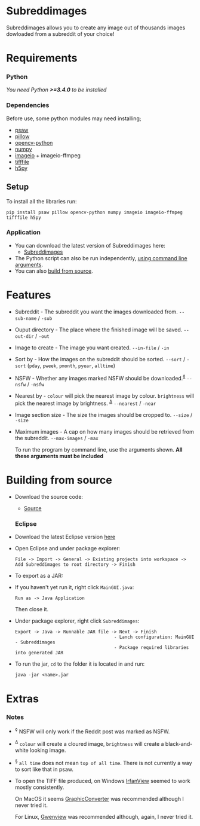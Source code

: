 # Subreddimages

Subreddimages allows you to create any image out of thousands images dowloaded from a subreddit of your choice!

# Requirements

### Python

*You need Python **>=3.4.0** to be installed*

### Dependencies

Before use, some python modules may need installing;

- [psaw](https://github.com/dmarx/psaw)
- [pillow](https://github.com/python-pillow/Pillow)
- [opencv-python](https://github.com/skvark/opencv-python)
- [numpy](https://github.com/numpy/numpy)
- [imageio](https://github.com/imageio/imageio) + imageio-ffmpeg
- [tifffile](https://github.com/cgohlke/tifffile/)
- [h5py](https://pypi.org/project/h5py/)

## Setup

To install all the libraries run:

```
pip install psaw pillow opencv-python numpy imageio imageio-ffmpeg tifffile h5py
```

### Application

* You can download the latest version of Subreddimages here:
  * [Subreddimages](https://github.com/DexterHill0/Subreddimages/releases/tag/v1.0.0)
* The Python script can also be run independently, [using command line arguments](https://github.com/DexterHill0/Subreddimages/blob/master/README.md#command-line).
* You can also [build from source](https://github.com/DexterHill0/Subreddimages/blob/master/README.md#building-from-source).

# Features

* Subreddit - The subreddit you want the images downloaded from.
  `--sub-name` / `-sub`

* Ouput directory - The place where the finished image will be saved.
  `--out-dir` / `-out` 

* Image to create - The image you want created.
  `--in-file` / `-in`

* Sort by - How the images on the subreddit should be sorted. 
  `--sort` / `-sort` (`pday`, `pweek`, `pmonth`, `pyear`, `alltime`)

* NSFW - Whether any images marked NSFW should be downloaded.<sup>[◊](https://github.com/DexterHill0/Subreddimages/blob/master/README.md#Extras)</sup>
  `--nsfw` / `-nsfw`

* Nearest by - `colour` will pick the nearest image by colour. `brightness` will pick the nearest image by brightness. <sup>[Δ](https://github.com/DexterHill0/Subreddimages/blob/master/README.md#Extras)</sup>
  `--nearest` / `-near`

* Image section size - The size the images should be cropped to. 
  `--size` / `-size`

* Maximum images - A cap on how many images should be retrieved from the subreddit.
  `--max-images` / `-max` 

  To run the program by command line, use the arguments shown. **All these arguments must be included**

# Building from source

* Download the source code:
  
  * [Source](https://github.com/DexterHill0/Subreddimages/archive/refs/heads/master.zip)
  
  ### Eclipse

* Download the latest Eclipse version [here](https://www.eclipse.org/downloads/)

* Open Eclipse and under package explorer:
  
  ```
  File -> Import -> General -> Existing projects into workspace -> Add Subreddimages to root directory -> Finish
  ```

* To export as a JAR:

* If you haven't yet run it, right click `MainGUI.java`: 
  
  ```
  Run as -> Java Application
  ```

  Then close it.
  
* Under package explorer, right click `Subreddimages`:
  
  ```
  Export -> Java -> Runnable JAR file -> Next -> Finish
                                       - Lanch configuration: MainGUI - Subreddimages
                                       - Package required libraries into generated JAR
  ```
  
* To run the jar, `cd` to the folder it is located in and run:

  `java -jar <name>.jar`

# Extras

### Notes

* <sup>◊</sup> NSFW will only work if the Reddit post was marked as NSFW.

* <sup>Δ</sup> `colour` will create a cloured image, `brightness` will create a black-and-white looking image.

* <sup>§</sup> `all time` does not mean `top of all time`. There is not currently a way to sort like that in psaw.

* To open the TIFF file produced, on Windows [IrfanView](https://www.irfanview.net/) seemed to work mostly consistently.
  
  On MacOS it seems [GraphicConverter](https://www.lemkesoft.de/en/products/graphicconverter/) was recommended although I never tried it.
  
  For Linux, [Gwenview](https://kde.org/applications/graphics/org.kde.gwenview) was recommended although, again, I never tried it.


